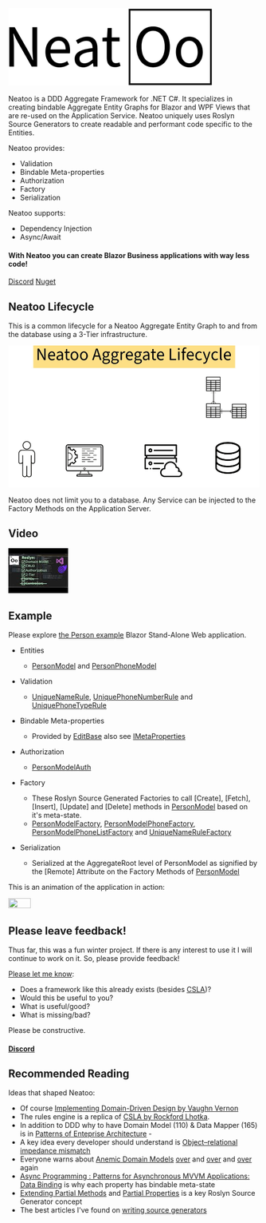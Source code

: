 ![Lifecycle](https://raw.githubusercontent.com/NeatooDotNet/Neatoo/main/Logo_411.png)

Neatoo is a DDD Aggregate Framework for .NET C#. It specializes in creating bindable Aggregate Entity Graphs for Blazor and WPF Views that are re-used on the Application Service. Neatoo uniquely uses Roslyn Source Generators to create readable and performant code specific to the Entities.

Neatoo provides:
* Validation
* Bindable Meta-properties
* Authorization
* Factory
* Serialization

Neatoo supports:
* Dependency Injection
* Async/Await 

#### With Neatoo you can create Blazor Business applications with way less code!

[Discord](https://discord.gg/M3dVuZkG)
[Nuget](https://www.nuget.org/packages/Neatoo)

## Neatoo Lifecycle

This is a common lifecycle for a Neatoo Aggregate Entity Graph to and from the database using a 3-Tier infrastructure.

![Lifecycle](https://raw.githubusercontent.com/NeatooDotNet/Neatoo/main/AggregateLifecycle_960.gif)

Neatoo does not limit you to a database. Any Service can be injected to the Factory Methods on the Application Server.

## Video

[![Introduction](https://raw.githubusercontent.com/NeatooDotNet/Neatoo/main/youtubetile.jpg)](https://youtu.be/e9zZ6d8LKkM?si=KX1sNMtkaHF57haB)

## Example

Please explore [the Person example](https://github.com/NeatooDotNet/Neatoo/tree/main/src/Examples/Person) Blazor Stand-Alone Web application. 

* Entities
  - [PersonModel](https://github.com/NeatooDotNet/Neatoo/blob/main/src/Examples/Person/Person.DomainModel/PersonModel.cs) and [PersonPhoneModel](https://github.com/NeatooDotNet/Neatoo/blob/main/src/Examples/Person/Person.DomainModel/PersonPhoneModel.cs)
* Validation
  - [UniqueNameRule](https://github.com/NeatooDotNet/Neatoo/blob/main/src/Examples/Person/Person.DomainModel/UniqueNameRule.cs), [UniquePhoneNumberRule](https://github.com/NeatooDotNet/Neatoo/blob/main/src/Examples/Person/Person.DomainModel/UniquePhoneNumberRule.cs) and [UniquePhoneTypeRule](https://github.com/NeatooDotNet/Neatoo/blob/main/src/Examples/Person/Person.DomainModel/UniquePhoneTypeRule.cs)
* Bindable Meta-properties
  - Provided by [EditBase](https://github.com/NeatooDotNet/Neatoo/blob/main/src/Neatoo/EditBase.cs) also see [IMetaProperties](https://github.com/NeatooDotNet/Neatoo/blob/main/src/Neatoo/IMetaProperties.cs)
* Authorization
  - [PersonModelAuth](https://github.com/NeatooDotNet/Neatoo/blob/main/src/Examples/Person/Person.DomainModel/PersonModelAuth.cs)
* Factory
  - These Roslyn Source Generated Factories to call [Create], [Fetch], [Insert], [Update] and [Delete] methods in [PersonModel](https://github.com/NeatooDotNet/Neatoo/blob/main/src/Examples/Person/Person.DomainModel/PersonModel.cs) based on it's meta-state. 
  - [PersonModelFactory](https://github.com/NeatooDotNet/Neatoo/blob/main/src/Examples/Person/Person.DomainModel/Generated/Neatoo.RemoteFactory.FactoryGenerator/Neatoo.RemoteFactory.FactoryGenerator.FactoryGenerator/Person.DomainModel.PersonModelFactory.g.cs), [PersonModelPhoneFactory](https://github.com/NeatooDotNet/Neatoo/blob/main/src/Examples/Person/Person.DomainModel/Generated/Neatoo.RemoteFactory.FactoryGenerator/Neatoo.RemoteFactory.FactoryGenerator.FactoryGenerator/Person.DomainModel.PersonPhoneModelFactory.g.cs), [PersonModelPhoneListFactory](https://github.com/NeatooDotNet/Neatoo/blob/main/src/Examples/Person/Person.DomainModel/Generated/Neatoo.RemoteFactory.FactoryGenerator/Neatoo.RemoteFactory.FactoryGenerator.FactoryGenerator/Person.DomainModel.PersonPhoneModelFactory.g.cs) and [UniqueNameRuleFactory](https://github.com/NeatooDotNet/Neatoo/blob/main/src/Examples/Person/Person.DomainModel/Generated/Neatoo.RemoteFactory.FactoryGenerator/Neatoo.RemoteFactory.FactoryGenerator.FactoryGenerator/Person.DomainModel.UniqueNameFactory.g.cs)

* Serialization
  - Serialized at the AggregateRoot level of PersonModel as signified by the [Remote] Attribute on the Factory Methods of [PersonModel](https://github.com/NeatooDotNet/Neatoo/blob/main/src/Examples/Person/Person.DomainModel/PersonModel.cs)

This is an animation of the application in action:

<img src="https://raw.githubusercontent.com/NeatooDotNet/Neatoo/main/NeatooPersonRules.gif" width=30% height=30%>

##  Please leave feedback!
Thus far, this was a fun winter project. If there is any interest to use it I will continue to work on it. So, please provide feedback!

[Please let me know](https://github.com/NeatooDotNet/Neatoo/issues):
- Does a framework like this already exists (besides [CSLA](https://cslanet.com/))?
- Would this be useful to you?
- What is useful/good?
- What is missing/bad?

Please be constructive.

#### [Discord](https://discord.gg/M3dVuZkG)

## Recommended Reading

Ideas that shaped Neatoo:
- Of course [Implementing Domain-Driven Design by Vaughn Vernon](https://www.amazon.com/Implementing-Domain-Driven-Design-Vaughn-Vernon/dp/0321834577/ref=asc_df_0321834577?mcid=2d57f9b4826b30adbc0f024ba5ffcee1&hvocijid=13025708246257480970-0321834577-&hvexpln=73&tag=hyprod-20&linkCode=df0&hvadid=721245378154&hvpos=&hvnetw=g&hvrand=13025708246257480970&hvpone=&hvptwo=&hvqmt=&hvdev=c&hvdvcmdl=&hvlocint=&hvlocphy=1019976&hvtargid=pla-2281435177658&psc=1)
- The rules engine is a replica of [CSLA by Rockford Lhotka](https://store.lhotka.net/).
- In addition to DDD why to have Domain Model (110) & Data Mapper (165) is in [Patterns of Enteprise Architecture](https://www.thriftbooks.com/w/patterns-of-enterprise-application-architecture_martin-fowler_david-rice/250298/?resultid=dcd84f2b-51ab-4e22-8e24-3c3a17de30bb#edition=3682851&idiq=4316361) - 
- A key idea every developer should understand is [Object–relational impedance mismatch](https://en.wikipedia.org/wiki/Object%E2%80%93relational_impedance_mismatch)
- Everyone warns about [Anemic Domain Models](https://martinfowler.com/bliki/AnemicDomainModel.html) [over](https://x.com/VaughnVernon/status/1234990953099751425?lang=en) and [over](https://www.youtube.com/watch?v=aLFMJ_frafg) and [over](https://learn.microsoft.com/en-us/dotnet/architecture/microservices/microservice-ddd-cqrs-patterns/microservice-domain-model#rich-domain-model-versus-anemic-domain-model) again
- [Async Programming : Patterns for Asynchronous MVVM Applications: Data Binding](https://learn.microsoft.com/en-us/archive/msdn-magazine/2014/march/async-programming-patterns-for-asynchronous-mvvm-applications-data-binding) is why each property has bindable meta-state
- [Extending Partial Methods](https://learn.microsoft.com/en-us/dotnet/csharp/language-reference/proposals/csharp-9.0/extending-partial-methods) and [Partial Properties](https://learn.microsoft.com/en-us/dotnet/csharp/language-reference/proposals/csharp-13.0/partial-properties) is a key Roslyn Source Generator concept
- The best articles I've found on [writing source generators](https://andrewlock.net/series/creating-a-source-generator/)

